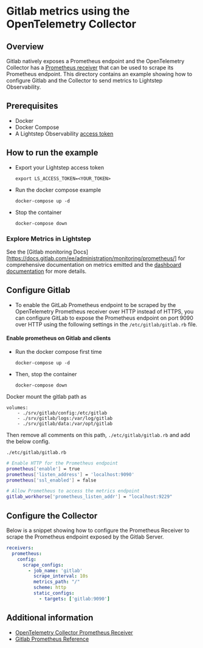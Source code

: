 # Gitlab metrics using the OpenTelemetry Collector

## Overview

 Gitlab natively exposes a Prometheus endpoint and the OpenTelemetry Collector has a [Prometheus receiver][otel-prom-receiver] that can be used to scrape its Prometheus endpoint. This directory contains an example showing how to configure Gitlab and the Collector to send metrics to Lightstep Observability.

## Prerequisites

* Docker
* Docker Compose
* A Lightstep Observability [access token][ls-docs-access-token]

## How to run the example

* Export your Lightstep access token
  ```
  export LS_ACCESS_TOKEN=<YOUR_TOKEN>
  ```
* Run the docker compose example
  ```
  docker-compose up -d
  ```
* Stop the container
  ```
  docker-compose down
  ```

### Explore Metrics in Lightstep

See the [Gitlab monitoring Docs][https://docs.gitlab.com/ee/administration/monitoring/prometheus/] for comprehensive documentation on metrics emitted and the [dashboard documentation][ls-docs-dashboards] for more details.


## Configure Gitlab

- To enable the GitLab Prometheus endpoint to be scraped by the OpenTelemetry Prometheus receiver over HTTP instead of HTTPS, you can configure GitLab to expose the Prometheus endpoint on port 9090 over HTTP using the following settings in the `/etc/gitlab/gitlab.rb` file.

#### Enable prometheus on Gitlab and clients

* Run the docker compose first time
  ```
  docker-compose up -d
  ```
* Then, stop the container
  ```
  docker-compose down
  ```

Docker mount the gitlab path as 

```
volumes:
    - ./srv/gitlab/config:/etc/gitlab
    - ./srv/gitlab/logs:/var/log/gitlab
    - ./srv/gitlab/data:/var/opt/gitlab
```

Then remove all comments on this path, `./etc/gitlab/gitlab.rb` and add the below config.

`./etc/gitlab/gitlab.rb`
```bash
# Enable HTTP for the Prometheus endpoint
prometheus['enable'] = true
prometheus['listen_address'] = 'localhost:9090'
prometheus['ssl_enabled'] = false

# Allow Prometheus to access the metrics endpoint
gitlab_workhorse['prometheus_listen_addr'] = "localhost:9229"
```

## Configure the Collector

Below is a snippet showing how to configure the Prometheus Receiver to scrape the Prometheus endpoint exposed by the Gitlab Server.

```yaml
receivers:
  prometheus:
    config:
      scrape_configs:
        - job_name: 'gitlab'
          scrape_interval: 10s
          metrics_path: "/"
          scheme: http
          static_configs:
            - targets: ['gitlab:9090']

```



## Additional information

- [OpenTelemetry Collector Prometheus Receiver][otel-prom-receiver]
- [Gitlab Prometheus Reference][gitlab-docs-prometheus]

[ls-docs-access-token]: https://docs.lightstep.com/docs/create-and-manage-access-tokens
[ls-docs-dashboards]: https://docs.lightstep.com/docs/create-and-manage-dashboards
[otel-prom-receiver]: https://github.com/open-telemetry/opentelemetry-collector-contrib/tree/main/receiver/prometheusreceiver
[gitlab-docs-prometheus]: https://docs.gitlab.com/ee/administration/monitoring/prometheus/
[learn-consul-repo]: https://github.com/hashicorp/learn-consul-docker